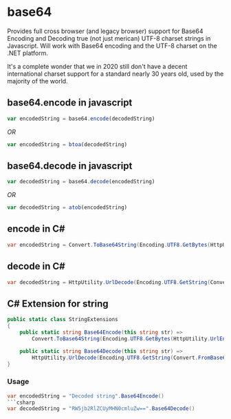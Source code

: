 # base64
Provides full cross browser (and legacy browser) support for Base64 Encoding and Decoding true (not just merican) UTF-8 charset strings in Javascript. Will work with Base64 encoding and the UTF-8 charset on the .NET platform.

It's a complete wonder that we in 2020 still don't have a decent international charset support for a standard nearly 30 years old, used by the majority of the world.

## base64.encode in javascript
```javascript
var encodedString = base64.encode(decodedString)
```
_OR_
```javascript
var encodedString = btoa(decodedString)
```
## base64.decode in javascript
```javascript
var decodedString = base64.decode(encodedString)
```
_OR_
```javascript
var decodedString = atob(encodedString)
```
## encode in C#
```csharp
var encodedString = Convert.ToBase64String(Encoding.UTF8.GetBytes(HttpUtility.UrlEncode(decodedString)))
```
## decode in C#
```csharp
var decodedString = HttpUtility.UrlDecode(Encoding.UTF8.GetString(Convert.FromBase64String(encodedString)))
```
## C# Extension for string
```csharp
public static class StringExtensions
{
    public static string Base64Encode(this string str) =>
        Convert.ToBase64String(Encoding.UTF8.GetBytes(HttpUtility.UrlEncode(str ?? string.Empty)));

    public static string Base64Decode(this string str) =>
        HttpUtility.UrlDecode(Encoding.UTF8.GetString(Convert.FromBase64String(str)));
}
```
### Usage
```csharp
var encodedString = "Decoded string".Base64Encode()
```csharp
var decodedString = "RW5jb2RlZCUyMHN0cmluZw==".Base64Decode()
```
